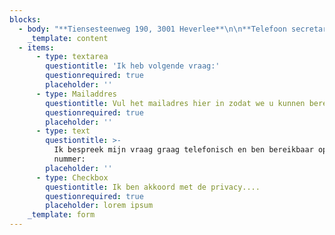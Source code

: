```yaml
---
blocks:
  - body: "**Tiensesteenweg 190, 3001 Heverlee**\n\n**Telefoon secretariaat:\_+32 16 25 04 59**\n\nE-mail:\_[franciscusheverlee@gmail.com](mailto:franciscusheverlee@gmail.com)\n"
    _template: content
  - items:
      - type: textarea
        questiontitle: 'Ik heb volgende vraag:'
        questionrequired: true
        placeholder: ''
      - type: Mailaddres
        questiontitle: Vul het mailadres hier in zodat we u kunnen bereiken
        questionrequired: true
        placeholder: ''
      - type: text
        questiontitle: >-
          Ik bespreek mijn vraag graag telefonisch en ben bereikbaar op het
          nummer:
        placeholder: ''
      - type: Checkbox
        questiontitle: Ik ben akkoord met de privacy....
        questionrequired: true
        placeholder: lorem ipsum
    _template: form
---
```

